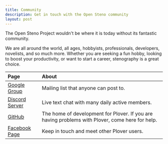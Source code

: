 ```yaml
---
title: Community
description: Get in touch with the Open Steno community
layout: post
---
```


The Open Steno Project wouldn't be where it is today without its fantastic community.

We are all around the world, all ages, hobbyists, professionals, developers, novelists, and so much more. Whether you are seeking a fun hobby, looking to boost your productivity, or want to start a career, stenography is a great choice.

| Page | About |
|:-----|:------|
| [Google Group](https://groups.google.com/forum/#!forum/ploversteno) | Mailing list that anyone can post to. |
| [Discord Server](https://discord.gg/0lQde43a6dGmAMp2) | Live text chat with many daily active members. |
| [GitHub](https://github.com/openstenoproject/plover) | The home of development for Plover. If you are having problems with Plover, come here for help. |
| [Facebook Page](https://www.facebook.com/openstenoproject/) | Keep in touch and meet other Plover users. |